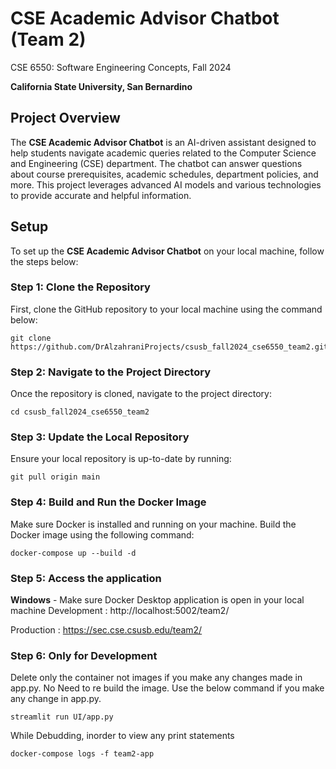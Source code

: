 # CSE Academic Advisor Chatbot (Team 2)
CSE 6550: Software Engineering Concepts, Fall 2024

**California State University, San Bernardino**

## Project Overview

The **CSE Academic Advisor Chatbot** is an AI-driven assistant designed to help students navigate academic queries related to the Computer Science and Engineering (CSE) department. The chatbot can answer questions about course prerequisites, academic schedules, department policies, and more. This project leverages advanced AI models and various technologies to provide accurate and helpful information.


## Setup

To set up the **CSE Academic Advisor Chatbot** on your local machine, follow the steps below:

### Step 1: Clone the Repository

First, clone the GitHub repository to your local machine using the command below:

```
git clone https://github.com/DrAlzahraniProjects/csusb_fall2024_cse6550_team2.git
```

### Step 2: Navigate to the Project Directory

Once the repository is cloned, navigate to the project directory:

```
cd csusb_fall2024_cse6550_team2
```

### Step 3: Update the Local Repository

Ensure your local repository is up-to-date by running:

```
git pull origin main
```

### Step 4: Build and Run the Docker Image

Make sure Docker is installed and running on your machine. Build the Docker image using the following command:

```
docker-compose up --build -d
```

### Step 5: Access the application

**Windows** - Make sure Docker Desktop application is open in your local machine
Development : http://localhost:5002/team2/

Production : https://sec.cse.csusb.edu/team2/

### Step 6: Only for Development 
Delete only the container not images if you make any changes made in app.py.
No Need to re build the image. Use the below command if you make any change in app.py.

```
streamlit run UI/app.py

```

While Debudding, inorder to view any print statements

```
docker-compose logs -f team2-app

```


